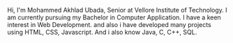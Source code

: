 Hi, I'm Mohammed Akhlad Ubada, Senior at Vellore Institute of Technology. I am currently pursuing my Bachelor in Computer Application. I have a keen interest in Web Development. and also i have developed many projects using HTML, CSS, Javascript. And i also know Java, C, C++, SQL.
